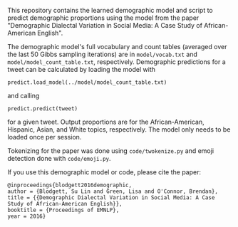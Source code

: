This repository contains the learned demographic model and script to predict demographic proportions using the model from the paper "Demographic Dialectal Variation in Social Media: A Case Study of African-American English".

The demographic model's full vocabulary and count tables (averaged over the last 50 Gibbs sampling iterations) are in `model/vocab.txt` and `model/model_count_table.txt`, respectively. Demographic predictions for a tweet can be calculated by loading the model with 

`predict.load_model(../model/model_count_table.txt)`

and calling

`predict.predict(tweet)`

for a given tweet. Output proportions are for the African-American, Hispanic, Asian, and White topics, respectively. The model only needs to be loaded once per session.

Tokenizing for the paper was done using `code/twokenize.py` and emoji detection done with `code/emoji.py`.

If you use this demographic model or code, please cite the paper:
```
@inproceedings{blodgett2016demographic,
author = {Blodgett, Su Lin and Green, Lisa and O'Connor, Brendan}, 
title = {{Demographic Dialectal Variation in Social Media: A Case Study of African-American English}},
booktitle = {Proceedings of EMNLP},
year = 2016}
```